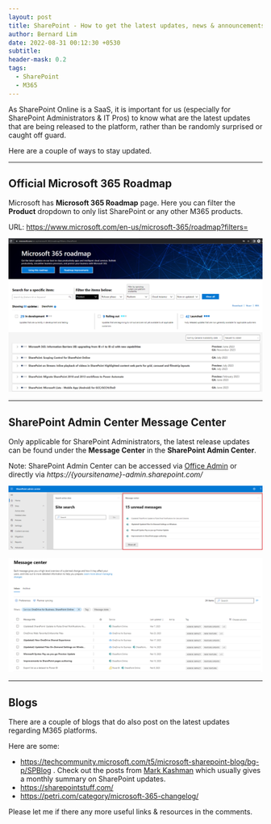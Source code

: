 ```yaml
---
layout: post
title: SharePoint - How to get the latest updates, news & announcements regarding SharePoint Online?
author: Bernard Lim
date: 2022-08-31 00:12:30 +0530
subtitle:
header-mask: 0.2
tags:
  - SharePoint
  - M365
---
```


As SharePoint Online is a SaaS, it is important for us (especially for SharePoint Administrators & IT Pros) to know what are the latest updates that are being released to the platform, rather than be randomly surprised or caught off guard.

Here are a couple of ways to stay updated.

---

## Official Microsoft 365 Roadmap

Microsoft has **Microsoft 365 Roadmap** page. Here you can filter the **Product** dropdown to only list SharePoint or any other M365 products.

URL:
https://www.microsoft.com/en-us/microsoft-365/roadmap?filters=

![M365 Roadmap](/img/posts/2023-03-08-sharepoint-get-latest-news-updates/365_1.png)

---

## SharePoint Admin Center Message Center

Only applicable for SharePoint Administrators, the latest release updates can be found under the **Message Center** in the **SharePoint Admin Center**.

Note: SharePoint Admin Center can be accessed via [Office Admin](https://admin.microsoft.com/) or directly via _https://{yoursitename}-admin.sharepoint.com/_

![Message Center](/img/posts/2023-03-08-sharepoint-get-latest-news-updates/365_2.png)

![Message Center 2](/img/posts/2023-03-08-sharepoint-get-latest-news-updates/365_3.png)

---

## Blogs

There are a couple of blogs that do also post on the latest updates regarding M365 platforms.

Here are some:

- https://techcommunity.microsoft.com/t5/microsoft-sharepoint-blog/bg-p/SPBlog . Check out the posts from [Mark Kashman](https://techcommunity.microsoft.com/t5/microsoft-sharepoint-blog/sharepoint-roadmap-pitstop-february-2023/ba-p/3755315) which usually gives a monthly summary on SharePoint updates.
- https://sharepointstuff.com/
- https://petri.com/category/microsoft-365-changelog/

Please let me if there any more useful links & resources in the comments.
